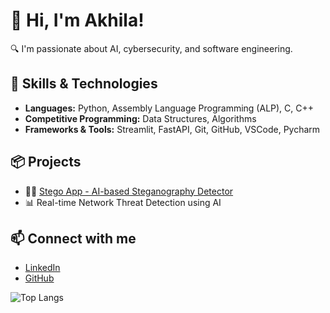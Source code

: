 # 👋 Hi, I'm Akhila!

🔍 I'm passionate about AI, cybersecurity, and software engineering.

## 🚀 Skills & Technologies
- **Languages:** Python, Assembly Language Programming (ALP), C, C++
- **Competitive Programming:** Data Structures, Algorithms
- **Frameworks & Tools:** Streamlit, FastAPI, Git, GitHub, VSCode, Pycharm

## 📦 Projects
- 🕵️‍♀️ [Stego App - AI-based Steganography Detector](https://github.com/Akhila33327/stego-app)
- 📊 Real-time Network Threat Detection using AI

## 📫 Connect with me
- [LinkedIn](https://www.linkedin.com/in/yourprofile)
- [GitHub](https://github.com/Akhila33327)

![Top Langs](https://github-readme-stats.vercel.app/api/top-langs/?username=Akhila33327&layout=compact)
